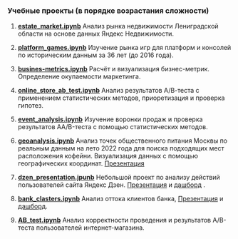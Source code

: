 ### Учебные проекты (в порядке возрастания сложности)
1. <a href=https://github.com/TanikaBoTanika/StudyProjects/blob/bf26a19406700d17a6636704bd848e879cb6bb82/estate_market.ipynb> <b>estate_market.ipynb</b></a>  Анализ рынка недвижимости Лениградской области на основе данных Яндекс Недвижимости. 

2. <a href=https://github.com/TanikaBoTanika/StudyProjects/blob/ffcdccee68f571ed6f7884f457edd2a8fc302f7b/platform_games.ipynb> <b>platform_games.ipynb</b></a>  Изучение рынка игр для платформ и консолей по историческим данным за 36 лет (до 2016 года).  

3. <a href=https://github.com/TanikaBoTanika/StudyProjects/blob/cc274824cf64fc09e690064e1e10576a3c69c8c1/busines_metrics.ipynb> <b>busines-metrics.ipynb</b></a> Расчёт и визуализация бизнес-метрик. Определение окупаемости маркетинга.

4. <a href=https://github.com/TanikaBoTanika/StudyProjects/blob/d369e74f2c132265653e39832e3e28dc7827bd18/online_store_ab_test.ipynb> <b>online_store_ab_test.ipynb</b></a> Анализ результатов А/В-теста с применением статистических методов, приоретизация и проверка гипотез.

5. <a href=https://github.com/TanikaBoTanika/StudyProjects/blob/a06126dfd56b76487eb48e9d2fd3fb47826afbc9/event_analysis.ipynb> <b>event_analysis.ipynb</b></a> Изучение воронки продаж и проверка результатов AA/B-теста с помощью статистических методов. 

6. <a href=https://github.com/TanikaBoTanika/StudyProjects/blob/ddcb2f79382fdfe83849b232448f5cd0a30e5e5f/geoanalysis.ipynb> <b>geoanalysis.ipynb</b></a> Анализ точек общественного питания Москвы по реальным данным на лето 2022 года для поиска подходящих мест расположения кофейни. Визуализация данных с помощью географических координат. <a href=https://github.com/TanikaBoTanika/StudyProjects/blob/ddcb2f79382fdfe83849b232448f5cd0a30e5e5f/Coffee_shop.pdf>Презентация</b></a>

7. <a href=https://github.com/TanikaBoTanika/StudyProjects/blob/9e2554475643a083ea58701544d22ef4be6a4f7a/Dzen_project.ipynb><b>dzen_presentation.jpunb</b></a> Небольшой проект по анализу действий пользователей сайта Яндекс Дзен.  <a href=https://github.com/TanikaBoTanika/StudyProjects/blob/e5c216b3f509d57b3ed0b3a4a6bbab0d89481c25/Dzen_presentation.pdf>Презентация</a> и <a href=https://public.tableau.com/app/profile/tanika3782/viz/dash_visits_16780291869280/Dashboard1>дашборд</a> .

8. <a href=https://github.com/TanikaBoTanika/StudyProjects/blob/4e5a58c7e146d5a6c7895679ee79bfc63a4063c3/bank_clasters.ipynb><b>bank_clasters.ipynb</b></a> Анализ оттока клиентов банка, <a href=https://github.com/TanikaBoTanika/StudyProjects/blob/4e5a58c7e146d5a6c7895679ee79bfc63a4063c3/Bank_presentation.pdf>Презентация</a> и <a href=https://public.tableau.com/app/profile/tanika3782/viz/_16802092224080/sheet0>дашборд</a>.

9. <a href=https://github.com/TanikaBoTanika/StudyProjects/blob/4dd6d6e2c5e5d69f9d9981e8347bf3f77afc631d/AB_test.ipynb><b>AB_test.ipynb</b></a> Анализ корректности проведения и результатов А/В-теста пользователей интернет-магазина. 
